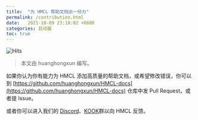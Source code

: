 ```yaml
---
title:  "为 HMCL 帮助文档出一份力"
permalink: /contribution.html
date:   2021-10-09 23:18:02 +0800
categories: 启动器
toc: true
---
```


![Hits](https://hits.seeyoufarm.com/api/count/incr/badge.svg?url=https%3A%2F%2Fdocs.hmcl.net%2Fcontribution.html&count_bg=%233E4245&title_bg=%233E4245&icon=&icon_color=%23E7E7E7&title=%F0%9F%91%80&edge_flat=false)

> 本文由 huanghongxun 编写。

如果你认为你有能力为 HMCL 添加高质量的帮助文档，或希望修改错误，你可以到 [https://github.com/huanghongxun/HMCL-docs](https://github.com/huanghongxun/HMCL-docs) 仓库中发 Pull Request，或者提 Issue。

或者你可以进入我们的 [Discord](https://discord.gg/jVvC7HfM6U)、[KOOK](https://kook.top/Kx7n3t)群以向 HMCL 反馈。
